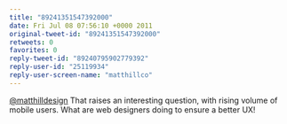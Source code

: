 ```yaml
---
title: "89241351547392000"
date: Fri Jul 08 07:56:10 +0000 2011
original-tweet-id: "89241351547392000"
retweets: 0
favorites: 0
reply-tweet-id: "89240795902779392"
reply-user-id: "25119934"
reply-user-screen-name: "matthillco"
---
```

<a href="https://twitter.com/matthilldesign">@matthilldesign</a> That raises an interesting question, with rising volume of mobile users. What are web designers doing to ensure a better UX!
